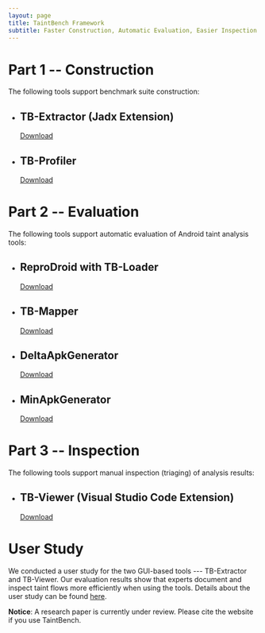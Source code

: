 ```yaml
---
layout: page
title: TaintBench Framework
subtitle: Faster Construction, Automatic Evaluation, Easier Inspection
---
```


# Part 1 -- Construction
The following tools support benchmark suite construction:
- ## TB-Extractor (Jadx Extension)
  [Download](https://github.com/TaintBench/TaintBench/releases/download/TBFramework/TBExtractor-EMSE.zip)

- ## TB-Profiler 
  [Download](https://github.com/TaintBench/TaintBench/releases/download/TBFramework/TB-Profiler-0.0.1-EMSE.zip)
 

# Part 2 -- Evaluation
The following tools support automatic evaluation of Android taint analysis tools:
- ## ReproDroid with TB-Loader
  [Download](https://github.com/TaintBench/TaintBench/releases/download/TBFramework/BREW-2.0.0-SNAPSHOT-EMSE.zip)
  
- ## TB-Mapper
  [Download](https://github.com/TaintBench/TaintBench/releases/download/TBFramework/TBSaSMapper-1.0-SNAPSHOT-EMSE.zip)
  
- ## DeltaApkGenerator
  [Download](https://github.com/TaintBench/TaintBench/releases/download/TBFramework/DeltaApkGenerator-0.0.2-EMSE.zip)
  
- ## MinApkGenerator
  [Download](https://github.com/TaintBench/TaintBench/releases/download/TBFramework/MinApkGenerator-0.0.1-SNAPSHOT-EMSE.zip)


# Part 3 -- Inspection
The following tools support manual inspection (triaging) of analysis results:
- ## TB-Viewer (Visual Studio Code Extension)
  [Download](https://github.com/TaintBench/TaintBench/releases/download/TBFramework/TB-Viewer-0.0.1-EMSE.zip)


# User Study
We conducted a user study for the two GUI-based tools --- TB-Extractor and TB-Viewer. Our evaluation results show that experts document and inspect taint flows more efficiently when using the tools. Details about the user study can be found [here](userstudy.md).


**Notice**: A research paper is currently under review. Please cite the website if you use TaintBench.